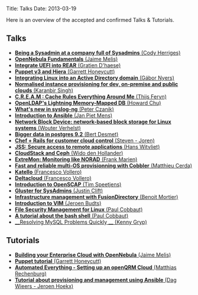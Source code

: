 Title: Talks
Date: 2013-03-19

Here is an overview of the accepted and confirmed Talks & Tutorials.

## Talks ##

-   [__Being a Sysadmin at a company full of Sysadmins__ (Cody Herriges)]()
-   [__OpenNebula Fundamentals__ (Jaime Melis)]()
-   [__Integrate UEFI into REAR__ (Gratien D'haese)]()
-   [__Puppet v3 and Hiera__ (Garrett Honeycutt)]()
-   [__Integrating Linux into an Active Directory domain__ (Gábor Nyers)]()
-   [__Normalised instance provisioning for dev, on-premise and public clouds__ (Karanbir Singh)]()
-   [__C.R.E.A.M : Cache Rules Everything Around Me__ (Thijs Feryn)](cream.html)
-   [__OpenLDAP's Lightning Memory-Mapped DB__ (Howard Chu)]()
-   [__What's new in syslog-ng__ (Peter Czanik)]()
-   [__Introduction to Ansible__ (Jan Piet Mens)]()
-   [__Network Block Device: network-based block storage for Linux systems__ (Wouter Verhelst)]()
-   [__Bigger data in postgres 9.2__ (Bert Desmet)]()
-   [__Chef + Rails for customer cloud control__ (Steven - Joren)](chefrails.html)
-   [__JSS: Secure access to remote applications__ (Hans Witvliet)]()
-   [__CloudStack and Ceph__ (Wido den Hollander)]()
-   [__ExtreMon: Monitoring like NORAD__ (Frank Marien)](extremon.html)
-   [__Fast and reliable multi-OS provisionning with Cobbler__ (Matthieu Cerda)]()
-   [__Katello__ (Francesco Vollero)]()
-   [__Deltacloud__ (Francesco Vollero)]()
-   [__Introduction to OpenSCAP__ (Tim Speetjens)](introduction_to_openscap.html)
-   [__Gluster for SysAdmins__ (Justin Clift)]()
-   [__Infrastructure management with FusionDirectory__ (Benoit Mortier)]()
-   [__Introduction to VIM__ (Jeroen Budts)]()
-   [__File Security Management for Linux__ (Paul Cobbaut)]()
-   [__A tutorial about the bash shell__ (Paul Cobbaut)]()
-   [__Resolving MySQL Problems Quickly __ (Kenny Gryp)]()

## Tutorials ##

-   [__Building your Enterprise Cloud with OpenNebula__ (Jaime Melis)]()
-   [__Puppet tutorial__ (Garrett Honeycutt)]()
-   [__Automated Everything - Setting up an openQRM Cloud__ (Matthias Rechenburg)]()
-   [__Tutorial about provisioning and management using Ansible__ (Dag Wieers - Jeroen Hoekx)](tutorial_about_provisioning_and_management_using_ansible.html)
